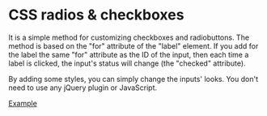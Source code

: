 # CSS radios &amp; checkboxes

It is a simple method for customizing checkboxes and radiobuttons.
The method is based on the "for" attribute of the "label" element. If you add for the label the same "for" attribute as the ID of the input, then each time a label is clicked, the input's status will change (the "checked" attribute).

By adding some styles, you can simply change the inputs' looks. You don't need to use any jQuery plugin or JavaScript.

[Example](http://magently.github.io/CSS-radios-n-checkboxes/)